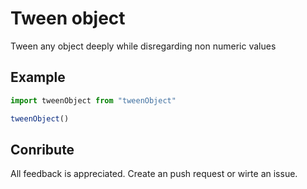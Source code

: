 # Tween object

Tween any object deeply while disregarding non numeric values

## Example



```js
import tweenObject from "tweenObject"

tweenObject()
```



## Conribute

All feedback is appreciated. Create an push request or wirte an issue.
